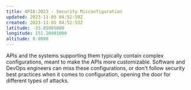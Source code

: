 ```yaml
---
title: API8:2023 - Security Misconfiguration
updated: 2023-11-05 04:52:59Z
created: 2023-11-05 04:52:53Z
latitude: -33.85985000
longitude: 151.20901000
altitude: 0.0000
---
```


APIs and the systems supporting them typically contain complex configurations, meant to make the APIs more customizable. Software and DevOps engineers can miss these configurations, or don't follow security best practices when it comes to configuration, opening the door for different types of attacks.
